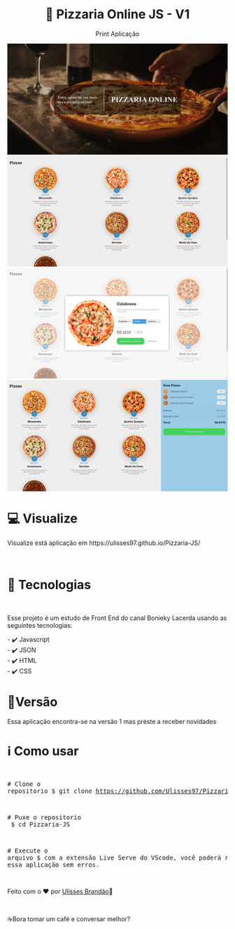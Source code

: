 <div align="center" >
  <h1 align="center" > 🍕 Pizzaria Online JS - V1 </h1> 
  
  <p>Print Aplicação</p>
 <img src="./images/pizzariaPrint1.png"/>
 <img src="./images/pizzariaPrint2.png"/>
 <img src="./images/pizzariaPrint3.png"/>
 <img src="./images/pizzariaPrint4.png"/>
</div>

<div>
  
<h1>💻 Visualize</h1>
<p>Visualize está aplicação em https://ulisses97.github.io/Pizzaria-JS/ </p>
</br>


<h1>🚀 Tecnologias</h1>
</br>
<p>Esse projeto é um estudo de Front End do canal Bonieky Lacerda usando as seguintes tecnologias:</p>
<span>
- ✔️ Javascript </br>
- ✔️ JSON </br>
- ✔️ HTML </br>
- ✔️ CSS </br>
</span>
</div>

<div>
<h1>📝Versão</h1>
<p>Essa aplicação encontra-se na versão 1 mas preste a receber novidades</p>
 </div>
 
<div>
<h1>ℹ️ Como usar</h1>
<div class="highlight highlight-source-shell"><pre>

<span class="pl-c"><span class="pl-c">#</span> Clone o repositorio</span>
$ git clone https://github.com/Ulisses97/Pizzaria-JS.git

<span class="pl-c"><span class="pl-c">#</span> Puxe o repositorio </span>
$ <span class="pl-c1">cd</span> Pizzaria-JS

<span class="pl-c"><span class="pl-c">#</span> Execute o arquivo</span>
$ com a extensão Live Serve do VScode, você poderá rodar essa aplicação sem erros.

</div>

<footer><p>Feito com o ♥ por <a href="https://www.instagram.com/ulisses.brandao/">Ulisses Brandão</a>👋</p> </br>
<p>☕Bora tomar um café e conversar melhor?</p></footer>
